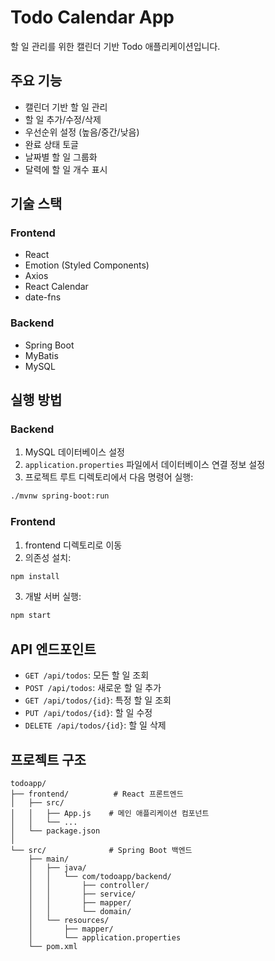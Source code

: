 # Todo Calendar App

할 일 관리를 위한 캘린더 기반 Todo 애플리케이션입니다.

## 주요 기능

- 캘린더 기반 할 일 관리
- 할 일 추가/수정/삭제
- 우선순위 설정 (높음/중간/낮음)
- 완료 상태 토글
- 날짜별 할 일 그룹화
- 달력에 할 일 개수 표시

## 기술 스택

### Frontend
- React
- Emotion (Styled Components)
- Axios
- React Calendar
- date-fns

### Backend
- Spring Boot
- MyBatis
- MySQL

## 실행 방법

### Backend
1. MySQL 데이터베이스 설정
2. `application.properties` 파일에서 데이터베이스 연결 정보 설정
3. 프로젝트 루트 디렉토리에서 다음 명령어 실행:
```bash
./mvnw spring-boot:run
```

### Frontend
1. frontend 디렉토리로 이동
2. 의존성 설치:
```bash
npm install
```
3. 개발 서버 실행:
```bash
npm start
```

## API 엔드포인트

- `GET /api/todos`: 모든 할 일 조회
- `POST /api/todos`: 새로운 할 일 추가
- `GET /api/todos/{id}`: 특정 할 일 조회
- `PUT /api/todos/{id}`: 할 일 수정
- `DELETE /api/todos/{id}`: 할 일 삭제

## 프로젝트 구조

```
todoapp/
├── frontend/          # React 프론트엔드
│   ├── src/
│   │   ├── App.js    # 메인 애플리케이션 컴포넌트
│   │   └── ...
│   └── package.json
│
└── src/              # Spring Boot 백엔드
    ├── main/
    │   ├── java/
    │   │   └── com/todoapp/backend/
    │   │       ├── controller/
    │   │       ├── service/
    │   │       ├── mapper/
    │   │       └── domain/
    │   └── resources/
    │       ├── mapper/
    │       └── application.properties
    └── pom.xml
```
